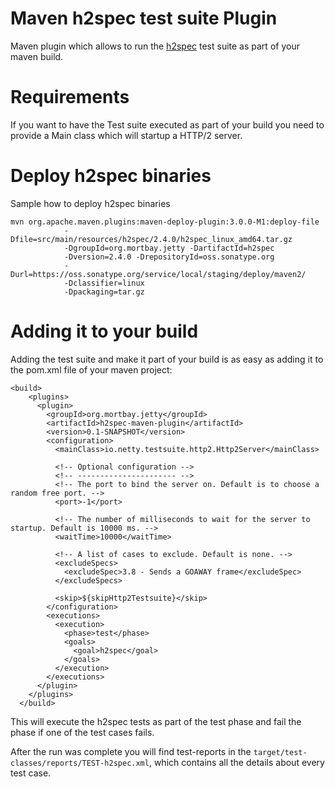 Maven h2spec test suite Plugin
==============================

Maven plugin which allows to run the [h2spec](https://github.com/summerwind/h2spec) test suite as part of your maven build.

# Requirements
If you want to have the Test suite executed as part of your build you need to provide a Main class which will
startup a HTTP/2 server.

# Deploy h2spec binaries

Sample how to deploy h2spec binaries
```
mvn org.apache.maven.plugins:maven-deploy-plugin:3.0.0-M1:deploy-file 
            -Dfile=src/main/resources/h2spec/2.4.0/h2spec_linux_amd64.tar.gz 
            -DgroupId=org.mortbay.jetty -DartifactId=h2spec 
            -Dversion=2.4.0 -DrepositoryId=oss.sonatype.org 
            -Durl=https://oss.sonatype.org/service/local/staging/deploy/maven2/ 
            -Dclassifier=linux 
            -Dpackaging=tar.gz
```

# Adding it to your build
Adding the test suite and make it part of your build is as easy as adding it to the pom.xml file of your
maven project:
    
    <build>
        <plugins>
          <plugin>
            <groupId>org.mortbay.jetty</groupId>
            <artifactId>h2spec-maven-plugin</artifactId>
            <version>0.1-SNAPSHOT</version>
            <configuration>
              <mainClass>io.netty.testsuite.http2.Http2Server</mainClass>
              
              <!-- Optional configuration -->
              <!-- ---------------------- -->
              <!-- The port to bind the server on. Default is to choose a random free port. -->
              <port>-1</port>
              
              <!-- The number of milliseconds to wait for the server to startup. Default is 10000 ms. -->
              <waitTime>10000</waitTime>
              
              <!-- A list of cases to exclude. Default is none. -->
              <excludeSpecs>
                <excludeSpec>3.8 - Sends a GOAWAY frame</excludeSpec>
              </excludeSpecs>
              
              <skip>${skipHttp2Testsuite}</skip>
            </configuration>
            <executions>
              <execution>
                <phase>test</phase>
                <goals>
                  <goal>h2spec</goal>
                </goals>
              </execution>
            </executions>
          </plugin>
        </plugins>
      </build>


This will execute the h2spec tests as part of the test phase and fail the phase if one of the test cases
fails.

After the run was complete you will find test-reports in the `target/test-classes/reports/TEST-h2spec.xml`, which contains all
the details about every test case.



